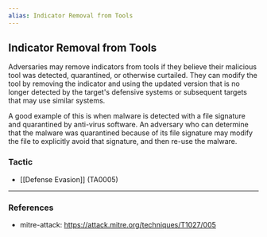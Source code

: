 ```yaml
---
alias: Indicator Removal from Tools
---
```


## Indicator Removal from Tools

Adversaries may remove indicators from tools if they believe their malicious tool was detected, quarantined, or otherwise curtailed. They can modify the tool by removing the indicator and using the updated version that is no longer detected by the target's defensive systems or subsequent targets that may use similar systems.

A good example of this is when malware is detected with a file signature and quarantined by anti-virus software. An adversary who can determine that the malware was quarantined because of its file signature may modify the file to explicitly avoid that signature, and then re-use the malware.


### Tactic

- [[Defense Evasion]] (TA0005)


---
### References

- mitre-attack: https://attack.mitre.org/techniques/T1027/005

